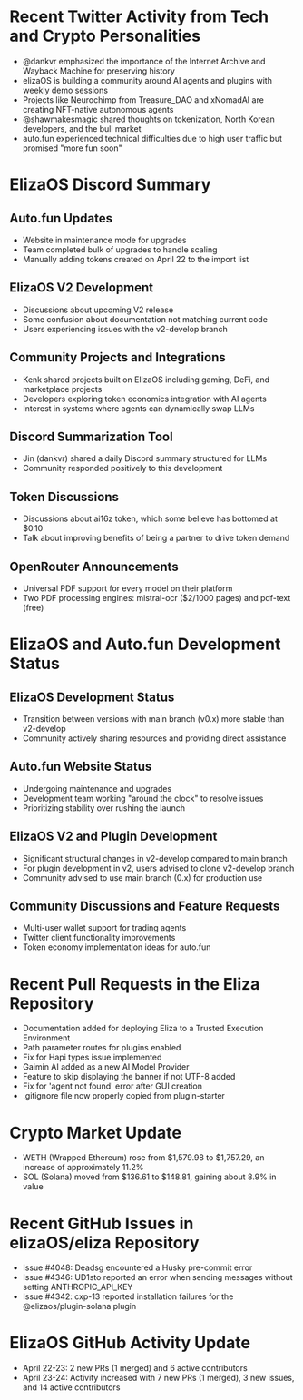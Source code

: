 # Recent Twitter Activity from Tech and Crypto Personalities

- @dankvr emphasized the importance of the Internet Archive and Wayback Machine for preserving history
- elizaOS is building a community around AI agents and plugins with weekly demo sessions
- Projects like Neurochimp from Treasure_DAO and xNomadAI are creating NFT-native autonomous agents
- @shawmakesmagic shared thoughts on tokenization, North Korean developers, and the bull market
- auto.fun experienced technical difficulties due to high user traffic but promised "more fun soon"

# ElizaOS Discord Summary

## Auto.fun Updates
- Website in maintenance mode for upgrades
- Team completed bulk of upgrades to handle scaling
- Manually adding tokens created on April 22 to the import list

## ElizaOS V2 Development
- Discussions about upcoming V2 release
- Some confusion about documentation not matching current code
- Users experiencing issues with the v2-develop branch

## Community Projects and Integrations
- Kenk shared projects built on ElizaOS including gaming, DeFi, and marketplace projects
- Developers exploring token economics integration with AI agents
- Interest in systems where agents can dynamically swap LLMs

## Discord Summarization Tool
- Jin (dankvr) shared a daily Discord summary structured for LLMs
- Community responded positively to this development

## Token Discussions
- Discussions about ai16z token, which some believe has bottomed at $0.10
- Talk about improving benefits of being a partner to drive token demand

## OpenRouter Announcements
- Universal PDF support for every model on their platform
- Two PDF processing engines: mistral-ocr ($2/1000 pages) and pdf-text (free)

# ElizaOS and Auto.fun Development Status

## ElizaOS Development Status
- Transition between versions with main branch (v0.x) more stable than v2-develop
- Community actively sharing resources and providing direct assistance

## Auto.fun Website Status
- Undergoing maintenance and upgrades
- Development team working "around the clock" to resolve issues
- Prioritizing stability over rushing the launch

## ElizaOS V2 and Plugin Development
- Significant structural changes in v2-develop compared to main branch
- For plugin development in v2, users advised to clone v2-develop branch
- Community advised to use main branch (0.x) for production use

## Community Discussions and Feature Requests
- Multi-user wallet support for trading agents
- Twitter client functionality improvements
- Token economy implementation ideas for auto.fun

# Recent Pull Requests in the Eliza Repository

- Documentation added for deploying Eliza to a Trusted Execution Environment
- Path parameter routes for plugins enabled
- Fix for Hapi types issue implemented
- Gaimin AI added as a new AI Model Provider
- Feature to skip displaying the banner if not UTF-8 added
- Fix for 'agent not found' error after GUI creation
- .gitignore file now properly copied from plugin-starter

# Crypto Market Update

- WETH (Wrapped Ethereum) rose from $1,579.98 to $1,757.29, an increase of approximately 11.2%
- SOL (Solana) moved from $136.61 to $148.81, gaining about 8.9% in value

# Recent GitHub Issues in elizaOS/eliza Repository

- Issue #4048: Deadsg encountered a Husky pre-commit error
- Issue #4346: UD1sto reported an error when sending messages without setting ANTHROPIC_API_KEY
- Issue #4342: cxp-13 reported installation failures for the @elizaos/plugin-solana plugin

# ElizaOS GitHub Activity Update

- April 22-23: 2 new PRs (1 merged) and 6 active contributors
- April 23-24: Activity increased with 7 new PRs (1 merged), 3 new issues, and 14 active contributors